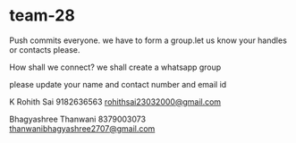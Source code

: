# team-28

Push commits everyone. we have to form a group.let us know your handles or contacts please.

How shall we connect?
we shall create a whatsapp group

please update your name and contact number and email id

K Rohith Sai  9182636563  rohithsai23032000@gmail.com

Bhagyashree Thanwani 8379003073 thanwanibhagyashree2707@gmail.com
